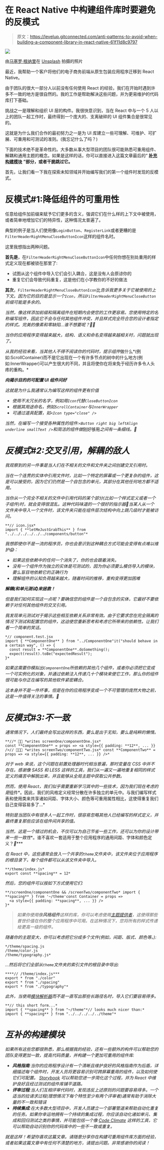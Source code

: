 # 在 React Native 中构建组件库时要避免的反模式

> 原文：<https://levelup.gitconnected.com/anti-patterns-to-avoid-when-building-a-component-library-in-react-native-61f11d8c9797>

![](img/b9927871f89f27c1c7accd9e57ac812a.png)

由[马塞罗·根纳里](https://unsplash.com/@marcello54?utm_source=medium&utm_medium=referral)在 [Unsplash](https://unsplash.com?utm_source=medium&utm_medium=referral) 拍摄的照片

最近，我帮助一个客户将他们的电子商务前端从原生包装应用程序迁移到 React Native。

由于团队的很大一部分人以前没有任何使用 React 的经验，我们在开始时遇到许多不一致的地方是很自然的。我的工作是帮助解决这些问题，并为更易维护的代码库打下基础。

挑战之一是理解和组织 UI 层的构件。我很快意识到，当在 React 中与一个 5 人以上的团队一起工作时，最终得到一个庞大的、支离破碎的 UI 组件集合是很常见的。

这就是为什么我们合作的最初努力之一是为 UI 库建立一些可理解、可维护、可扩展、可重用和可测试的准则。(我忘记什么了吗？)

下面的技术绝不是革命性的。大多数从事大型项目的团队很可能熟悉可重用组件、解耦和通用主题的概念。如果是这样的话，你可以直接进入这篇文章最后的“ [**补充构建模块**](#a8ee) **”部分，或者干脆跳过它。**

首先，让我们看一下我在探索未知领域并开始编写我们的第一个组件时发现的反模式。

# 反模式#1:降低组件的可重用性

任意给组件加前缀来赋予它们更多的含义，强调它们在什么样的上下文中被使用，或者简单地增加它们的特异性，这种情况太普遍了。

典型的例子是当人们使用像`LoginButton`、`RegisterLink`或者更糟的是`FilterHeaderRightMenuCloseButtonIcon`这样的组件名时。

这里我想指出两种问题。

**首先是**，在`FilterHeaderRightMenuCloseButtonIcon`中任何你想在别处重用的样式定义现在都被锁在那里了:

*   试图从这个组件中导入它们会引入耦合，这是没有人会原谅你的
*   重复它们会导致代码重复，这是他们在小学教你的不好的做法

**其次**，`FilterHeaderRightMenuCloseButtonIcon`比*告诉我更多关于它被使用的上下文。因为它的目的是显示一个`Icon`，所以`FilterHeaderRightMenuCloseButton`前缀可能是多余的。*

*当然，像这样添加前缀和隔离组件在短期内会使您的工作更容易。您使用特定的名称编写组件，因此它不会与任何其他组件冲突，并且样式完全符合您的设计者指定的样式。完美的像素和零缺陷…谁不想要呢？🤷‍♂️*

*当你的应用程序变得越来越大，结构、语义和命名变得越来越相关时，问题就出现了。*

*从我的经验来看，当其他人不得不阅读你的代码时，提示组件*做什么*(例如:ScrollContainer)而不是它出现在一个有许多节点的树中的什么地方(例如:InnerWrapper)可以产生很大的不同，并且将使你在将来免于经历许多令人头疼的重构。*

***向揭示目的的可配置 UI 组件问好***

*这就是为什么我通常认为编写这样的组件更有价值*

*   *使用不太冗长的名字，例如用`Icon`代替`CloseButtonIcon`*
*   *根据其用途命名，例如`ScrollContainer`与`InnerWrapper`*
*   *可通过道具配置，如`<Icon type="close" />`*

*当然，在编写一个接受各种属性的组件:`<Button right big leftAlign underline smallText />`和简洁的组件做*刚好够用*之间有一条细线。🎯*

# *反模式#2:交叉引用，解耦的敌人*

*我观察到的另一件事是当人们在不相关的文件和文件夹之间创建交叉引用时。*

*当在一个连贯的实体中引用文件时，比如一个特定的屏幕或一个更复杂的组件，这是可以接受的，因为它们仍然是一个自包含的单元，其部分在其他任何地方都不适用。*

*当你从一个完全不相关的文件中引用代码的某个部分(比如一个样式定义或者一个子组件)时，就会变得很混乱。这种代码味道的一个很好的指示器👃当某人从一个文件夹中导入一个文件时，该文件夹只能在组件层次结构中向上跳几级时才能被访问。*

```
**// icon.jsx*
import { **letMeJustGrabThis** } from "../../../../../../components/button"*
```

*我想即使你不是一流的程序员，你也会意识到这种耦合方式可能会变得有点难以维护😱：*

*   *如果这些依赖中的任何一个消失了，你的也会跟着消失。*
*   *没有一个组件作为独立的实体是可测试的，因为你必须要么模仿导入的模块，要么盲目地依赖它的正确行为*
*   *理解组件的认知负荷越来越大，随着时间的推移，重构变得更加困难*

***解耦(和单元测试)来拯救！***

*但是我们如何实现这一点呢？要确信您的组件是一个自包含的实体，它最好不要依赖于对任何其他组件的交叉引用。*

*我发现单元测试对于揭示这些相互依赖关系非常有效。由于它要求您在完全隔离的情况下测试和配置您的组件，这迫使您重新思考和考虑它所带来的依赖性。让我们看一个简单的笑话。*

```
*// component.test.jsx
import { **ComponentOne** } from "../ComponentOne"it("should behave in a certain way", () => {
  const result = **ComponentOne**.doSomething();
  expect(result).toBe("expectedResult");
}*
```

*如果这需要你模拟出`ComponentOne`所依赖的其他几个组件，或者你必须把它变成一个可实例化的对象，并通过依赖注入传递几十个模块来使它工作，那么你的组件很可能与你正在编写的其他软件紧密耦合。*

*这本身并不是一件坏事，但是在你的应用程序变成一个不可管理的庞然大物之前，这是一件值得关注的事情。🦍*

# *反模式#3:不一致*

*通常情况下，人们最终会写出这样的东西，要么是出于无知，要么是纯粹的懒惰。*

```
**//* 👨‍💻 *writes screenOne/componentOne.jsx*
const **ComponentOne** = props => <a style={{ padding: **12**, ... }} />// 👩🏻‍💻 *writes screenTwo/componentTwo.jsx* const **ComponentTwo** = props => <a style={{ padding: **12**, ... }} />*
```

*对于 web 来说，这个问题在前置处理器时代相当普遍，那时变量在 CSS 中并不存在。感谢像 SASS 和 LESS 这样的工具，我们从一遍又一遍地重复相同的样式定义的痛苦中解脱出来，并且能够从全局主题中获取公共参数。*

*然而，使用 React，我们似乎需要重新学习其中的一些技术，因为我们现在考虑的是*组件*。因此，我们的风格定义经常分散在许多独立的单元中。与我们编写样式表和使用类来共享诸如间距、字体大小、颜色等可重用属性相比，这使得重复我们自己变得容易多了...*

*特别是当团队中有很多人一起工作时，很容易忽略其他人已经编写的样式定义，并最终重复那些应该在组件间共享的值。*

*当然，这是一个错过的机会，不仅可以为自己节省一些工作，还可以为你的设计带来一些一致性**。谁不喜欢一套适用于整个应用程序的通用间距、字体和颜色定义？*🎨****

*在 React 中，这些通常会放入一个共享的`theme`文件夹中，该文件夹位于应用程序的根目录下，每个组件都可以从该文件夹中导入。*

```
**/theme/index.js*
export const **spacing** = 12*
```

*然后，您的组件可以按如下方式使用它们:*

```
**/screenOne/componentOne && /screenTwo/componentTwo* import { **spacing** } from '~/theme'const Container = props => 
  <a style={{ padding: **spacing**, ... }} />
}*
```

> *如果你使用像**风格组件**这样的库，你可以考虑使用[主题提供者](https://www.styled-components.com/docs/advanced)，这使得那些普世价值在你的整个应用程序中可用。在这种情况下，您将所有的样式传递给更高一级的组件。*

*随着你的主题变大，你可以考虑把它分成多个文件(例如，间距、版式、颜色等。):*

```
*/theme/spacing.js
/theme/color.js
/theme/typography.js*
```

*…然后将它们全部从`theme`文件夹的索引文件的根目录中导出:*

```
****// /theme/index.js***
export * from "./color"
export * from "./spacing"
export * from "./typography"*
```

*此外，当使用[模块解析器](https://github.com/tleunen/babel-plugin-module-resolver)而不是一直写出那些长路径名时，导入它们要容易得多。*

```
**// this short form...*
import { **spacing** } from "~/theme"*// looks much nicer than:*
import { **spacing** } from "../../../../../theme"*
```

# *互补的构建模块*

*如果所有这些您都很熟悉，那么根据我的经验，还有一些额外的构件可以帮助您的团队变得更加一致，提高代码质量，并构建一个更加可重用的组件库:*

*   ***风格指南**:当你的应用程序设计有一个清晰且维护良好的风格指南作为后盾，详细描述每个组件时，开发人员将更容易识别可跨屏幕重用的组件，以及如何使它们可配置。 [Storybook](https://storybook.js.org/) 可以帮助您进一步简化这个过程，并为 React 中维护良好且经过测试的组件库铺平道路。*
*   ***评审过程**:当人们互相评审代码时，发现违反上述原则的问题要容易得多。一个适当的拉请求过程(理想情况下每个特性至少有两个评审者)通常有助于消除大量的不一致和错误*
*   ***持续集成**:在大多数大型项目中，开发人员建立一个部署管道来帮助自动化重复的任务。如果你幸运地拥有一个持续的集成过程，你应该自动化诸如单元、集成和回归测试之类的事情，并可能包括一个像 [Code Climate](https://codeclimate.com/) 这样的工具，它可以帮助自动识别你的代码库中的一些不一致或重复。*

*就是这样！希望你喜欢这篇文章。请随意分享你在构建可重用组件库方面的经验，或者如果这篇文章中有任何不清楚的地方，请提出问题。非常感谢你的阅读！*